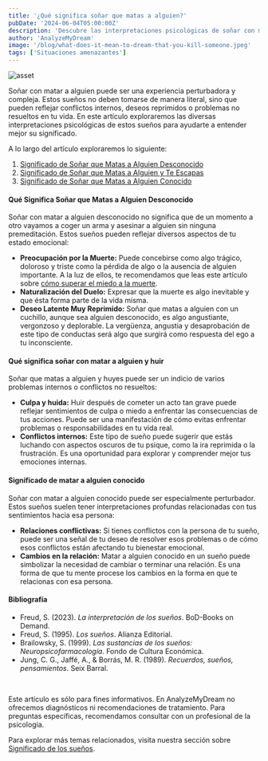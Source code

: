 ```yaml
---
title: '¿Qué significa soñar que matas a alguien?'
pubDate: '2024-06-04T05:00:00Z'
description: 'Descubre las interpretaciones psicológicas de soñar con matar a alguien, y lo que estos sueños pueden reflejar sobre tu estado emocional.'
author: 'AnalyzeMyDream'
image: '/blog/what-does-it-mean-to-dream-that-you-kill-someone.jpeg'
tags: ['Situaciones amenazantes']
---
```


![asset](/blog/what-does-it-mean-to-dream-that-you-kill-someone.jpeg)

Soñar con matar a alguien puede ser una experiencia perturbadora y compleja. Estos sueños no deben tomarse de manera literal, sino que pueden reflejar conflictos internos, deseos reprimidos o problemas no resueltos en tu vida. En este artículo exploraremos las diversas interpretaciones psicológicas de estos sueños para ayudarte a entender mejor su significado.

A lo largo del artículo exploraremos lo siguiente:

1. [Significado de Soñar que Matas a Alguien Desconocido](#que-significa-soñar-que-matas-a-alguien-desconocido)
2. [Significado de Soñar que Matas a Alguien y Te Escapas](#que-significa-soñar-que-matas-a-alguien-y-te-escapas)
3. [Significado de Soñar que Matas a Alguien Conocido](#que-significa-soñar-que-matas-a-alguien-conocido)

#### Qué Significa Soñar que Matas a Alguien Desconocido

Soñar con matar a alguien desconocido no significa que de un momento a otro vayamos a coger un arma y asesinar a alguien sin ninguna premeditación. Estos sueños pueden reflejar diversos aspectos de tu estado emocional:

- **Preocupación por la Muerte:** Puede concebirse como algo trágico, doloroso y triste como la pérdida de algo o la ausencia de alguien importante. A la luz de ellos, te recomendamos que leas este artículo sobre [cómo superar el miedo a la muerte](#como-superar-el-miedo-a-la-muerte).
- **Naturalización del Duelo:** Expresar que la muerte es algo inevitable y que ésta forma parte de la vida misma.
- **Deseo Latente Muy Reprimido:** Soñar que matas a alguien con un cuchillo, aunque sea alguien desconocido, es algo angustiante, vergonzoso y deplorable. La vergüenza, angustia y desaprobación de este tipo de conductas será algo que surgirá como respuesta del ego a tu inconsciente.

#### Qué significa soñar con matar a alguien y huir

Soñar que matas a alguien y huyes puede ser un indicio de varios problemas internos o conflictos no resueltos:

- **Culpa y huida:** Huir después de cometer un acto tan grave puede reflejar sentimientos de culpa o miedo a enfrentar las consecuencias de tus acciones. Puede ser una manifestación de cómo evitas enfrentar problemas o responsabilidades en tu vida real.
- **Conflictos internos:** Este tipo de sueño puede sugerir que estás luchando con aspectos oscuros de tu psique, como la ira reprimida o la frustración. Es una oportunidad para explorar y comprender mejor tus emociones internas.

#### Significado de matar a alguien conocido

Soñar con matar a alguien conocido puede ser especialmente perturbador. Estos sueños suelen tener interpretaciones profundas relacionadas con tus sentimientos hacia esa persona:

- **Relaciones conflictivas:** Si tienes conflictos con la persona de tu sueño, puede ser una señal de tu deseo de resolver esos problemas o de cómo esos conflictos están afectando tu bienestar emocional.
- **Cambios en la relación:** Matar a alguien conocido en un sueño puede simbolizar la necesidad de cambiar o terminar una relación. Es una forma de que tu mente procese los cambios en la forma en que te relacionas con esa persona.

#### Bibliografía

- Freud, S. (2023). *La interpretación de los sueños*. BoD-Books on Demand.
- Freud, S. (1995). *Los sueños*. Alianza Editorial.
- Brailowsky, S. (1999). *Las sustancias de los sueños: Neuropsicofarmacología*. Fondo de Cultura Económica.
- Jung, C. G., Jaffé, A., & Borrás, M. R. (1989). *Recuerdos, sueños, pensamientos*. Seix Barral.

<br>

Este artículo es sólo para fines informativos. En AnalyzeMyDream no ofrecemos diagnósticos ni recomendaciones de tratamiento. Para preguntas específicas, recomendamos consultar con un profesional de la psicología.

Para explorar más temas relacionados, visita nuestra sección sobre [Significado de los sueños](#).